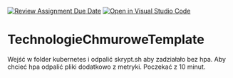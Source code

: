 [![Review Assignment Due Date](https://classroom.github.com/assets/deadline-readme-button-24ddc0f5d75046c5622901739e7c5dd533143b0c8e959d652212380cedb1ea36.svg)](https://classroom.github.com/a/gtp0On7_)
[![Open in Visual Studio Code](https://classroom.github.com/assets/open-in-vscode-718a45dd9cf7e7f842a935f5ebbe5719a5e09af4491e668f4dbf3b35d5cca122.svg)](https://classroom.github.com/online_ide?assignment_repo_id=15062598&assignment_repo_type=AssignmentRepo)
# TechnologieChmuroweTemplate

Wejść w folder kubernetes i odpalić skrypt.sh aby zadziałało bez hpa. Aby chcieć hpa odpalić pliki dodatkowo z metryki. Poczekać z 10 minut.